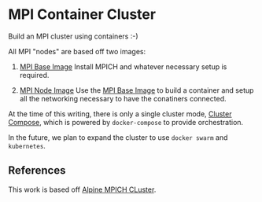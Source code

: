 # MPI Container Cluster

Build an MPI cluster using containers :-)

All MPI "nodes" are based off two images:
1. [MPI Base Image](mpi-base_image) Install MPICH and whatever necessary setup
   is required.

2. [MPI Node Image](mpi-node_image) Use the [MPI Base Image](mpi-base_image) to
   build a container and setup all the networking necessary to have the
   conatiners connected.

At the time of this writing, there is only a single cluster mode, [Cluster
Compose](cluster-compose), which is powered by `docker-compose` to provide
orchestration.

In the future, we plan to expand the cluster to use `docker swarm` and
`kubernetes`.

## References
This work is based off [Alpine MPICH CLuster](https://github.com/NLKNguyen/alpine-mpich/tree/master/cluster).
